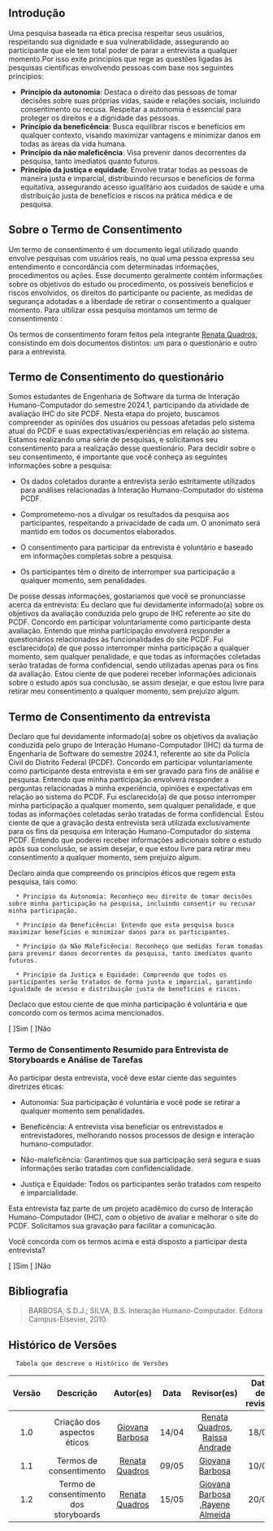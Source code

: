 ## Introdução

Uma pesquisa baseada na ética precisa respeitar seus usuários, respeitando sua dignidade e sua vulnerabilidade, assegurando ao participante que ele tem total poder de parar a entrevista a qualquer momento.Por isso exite principios que rege as questões ligadas às pesquisas científicas envolvendo pessoas com base nos seguintes príncipios:

- __Princípio da autonomia__: Destaca o direito das pessoas de tomar decisões sobre suas próprias vidas, saúde e relações sociais, incluindo consentimento ou recusa. Respeitar a autonomia é essencial para proteger os direitos e a dignidade das pessoas.
- __Princípio da beneficência__: Busca equilibrar riscos e benefícios em qualquer contexto, visando maximizar vantagens e minimizar danos em todas as áreas da vida humana.
- __Princípio da não maleficência__: Visa prevenir danos decorrentes da pesquisa, tanto imediatos quanto futuros.
- __Princípio da justiça e equidade__: Envolve tratar todas as pessoas de maneira justa e imparcial, distribuindo recursos e benefícios de forma equitativa, assegurando acesso igualitário aos cuidados de saúde e uma distribuição justa de benefícios e riscos na prática médica e de pesquisa.

## Sobre o Termo de Consentimento

Um termo de consentimento é um documento legal utilizado quando envolve pesquisas com usuários reais, no qual uma pessoa expressa seu entendimento e concordância com determinadas informações, procedimentos ou ações. Esse documento geralmente contém informações sobre os objetivos do estudo ou procedimento, os possíveis benefícios e riscos envolvidos, os direitos do participante ou paciente, as medidas de segurança adotadas e a liberdade de retirar o consentimento a qualquer momento. Para ultilizar essa pesquisa montamos um termo de consentimento :

Os termos de consentimento foram feitos pela integrante [Renata Quadros](https://github.com/Renatinha28), consistindo em dois documentos distintos: um para o questionário e outro para a entrevista.

## Termo de Consentimento do questionário
Somos estudantes de Engenharia de Software da turma de Interação Humano-Computador do semestre 2024.1, participando da atividade de avaliação IHC do site PCDF. Nesta etapa do projeto, buscamos compreender as opiniões dos usuários ou pessoas afetadas pelo sistema atual do PCDF e suas expectativas/experiências em relação ao sistema.
Estamos realizando uma série de pesquisas, e solicitamos seu consentimento para a realização desse questionário. Para decidir
sobre o seu consentimento, é importante que você conheça as seguintes informações sobre a pesquisa:

* Os dados coletados durante a entrevista serão estritamente utilizados para análises relacionadas à Interação Humano-Computador do sistema PCDF.

* Comprometemo-nos a divulgar os resultados da pesquisa aos participantes, respeitando a privacidade de cada um. O anonimato será mantido em todos os documentos elaborados.

* O consentimento para participar da entrevista é voluntário e baseado em informações completas sobre a pesquisa.

* Os participantes têm o direito de interromper sua participação a qualquer momento, sem penalidades.

De posse dessas informações, gostaríamos que você se pronunciasse acerca da entrevista:
Eu declaro que fui devidamente informado(a) sobre os objetivos da avaliação conduzida pelo grupo de IHC referente ao site do PCDF. Concordo em participar voluntariamente como participante desta avaliação. Entendo que minha participação envolverá responder a questionários relacionados às funcionalidades do site PCDF. Fui esclarecido(a) de que posso interromper minha participação a qualquer momento, sem qualquer penalidade, e que todas as informações coletadas serão tratadas de forma confidencial, sendo utilizadas apenas para os fins da avaliação. Estou ciente de que poderei receber informações adicionais sobre o estudo após sua conclusão, se assim desejar, e que estou livre para retirar meu consentimento a qualquer momento, sem prejuízo algum.

## Termo de Consentimento da entrevista
Declaro que fui devidamente informado(a) sobre os objetivos da avaliação conduzida pelo grupo de Interação Humano-Computador (IHC) da turma de Engenharia de Software do semestre 2024.1, referente ao site da Polícia Civil do Distrito Federal (PCDF). Concordo em participar voluntariamente como participante desta entrevista e em ser gravado para fins de análise e pesquisa.
Entendo que minha participação envolverá responder a perguntas relacionadas à minha experiência, opiniões e expectativas em relação ao sistema do PCDF. Fui esclarecido(a) de que posso interromper minha participação a qualquer momento, sem qualquer penalidade, e que todas as informações coletadas serão tratadas de forma confidencial.
Estou ciente de que a gravação desta entrevista será utilizada exclusivamente para os fins da pesquisa em Interação Humano-Computador do sistema PCDF. Entendo que poderei receber informações adicionais sobre o estudo após sua conclusão, se assim desejar, e que estou livre para retirar meu consentimento a qualquer momento, sem prejuízo algum.

Declaro ainda que compreendo os princípios éticos que regem esta pesquisa, tais como:

      * Princípio da Autonomia: Reconheço meu direito de tomar decisões sobre minha participação na pesquisa, incluindo consentir ou recusar minha participação.

      * Princípio da Beneficência: Entendo que esta pesquisa busca maximizar benefícios e minimizar danos para os participantes.

      * Princípio da Não Maleficência: Reconheço que medidas foram tomadas para prevenir danos decorrentes da pesquisa, tanto imediatos quanto futuros.

      * Princípio da Justiça e Equidade: Compreendo que todos os participantes serão tratados de forma justa e imparcial, garantindo igualdade de acesso e distribuição justa de benefícios e riscos.

Declaco que estou ciente de que minha participação é voluntária e que concordo com os termos acima mencionados.

[ ]Sim [ ]Não


### Termo de Consentimento Resumido para Entrevista de Storyboards e Análise de Tarefas

Ao participar desta entrevista, você deve estar ciente das seguintes diretrizes éticas:

* Autonomia: Sua participação é voluntária e você pode se retirar a qualquer momento sem penalidades.

* Beneficência: A entrevista visa beneficiar os entrevistados e entrevistadores, melhorando nossos processos de design e interação humano-computador.

* Não-maleficência: Garantimos que sua participação será segura e suas informações serão tratadas com confidencialidade.

* Justiça e Equidade: Todos os participantes serão tratados com respeito e imparcialidade.

Esta entrevista faz parte de um projeto acadêmico do curso de Interação Humano-Computador (IHC), com o objetivo de avaliar e melhorar o site do PCDF. Solicitamos sua gravação para facilitar a comunicação.

Você concorda com os termos acima e está disposto a participar desta entrevista?

[ ]Sim [ ]Não

## Bibliografia
> BARBOSA, S.D.J.; SILVA, B.S. Interação Humano-Computador. Editora Campus-Elsevier, 2010.

## **Histórico de Versões**
      Tabela que descreve o Histórico de Versões
| Versão |          Descrição              |     Autor(es)      |      Data      |   Revisor(es)     |    Data de revisão    |  
|:------:|:-------------------------------:|:--------------:|:--------------:|:-------------:|:---------------------:|
|  1.0   | Criação dos aspectos éticos                   |  [Giovana Barbosa ](https://github.com/gio221)      |   14/04   |   [Renata Quadros](https://github.com/Renatinha28), [Raissa Andrade](https://github.com/RaissaAndradeS)     |        18/04     |
| 1.1 | Termos de consentimento | [Renata Quadros](https://github.com/Renatinha28) | 09/05 |[Giovana Barbosa ](https://github.com/gio221)   | 10/05| 
| 1.2 | Termo de consentimento dos storyboards | [Renata Quadros](https://github.com/Renatinha28) | 15/05 | [Giovana Barbosa ](https://github.com/gio221),[Rayene Almeida](https://github.com/rayenealmeida)      |   20/05  |
